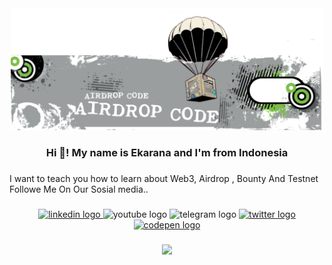 <div align="center">
  <img height="195" src="https://github.com/Airdropcode/Airdropcode/blob/main/20230310_012751.png?raw=true"  />
</div>

###

<h3 align="center">Hi 👋! My name is Ekarana and I'm   from Indonesia</h3>

###

<p align="left">I want to teach you how to learn about Web3, Airdrop , Bounty And Testnet<br>Followe Me On Our Sosial media..</p>

###

<div align="center">
  <a href="https://www.linkedin.com/in/ekarada-wisnu-7a4509269/" target="_blank">
    <img src="https://img.shields.io/static/v1?message=LinkedIn&logo=linkedin&label=&color=0077B5&logoColor=white&labelColor=1DA1F2&style=for-the-badge" height="33" alt="linkedin logo"  />
  </a>
  <img src="https://img.shields.io/static/v1?message=Youtube&logo=youtube&label=&color=FF0000&logoColor=white&labelColor=B22222&style=for-the-badge" height="33" alt="youtube logo"  />
  <img src="https://img.shields.io/static/v1?message=Telegram&logo=telegram&label=&color=2CA5E0&logoColor=white&labelColor=00BFFF&style=for-the-badge" height="33" alt="telegram logo"  />
  <a href="https://twitter.com/airdropcode85" target="_blank">
  <img src="https://img.shields.io/static/v1?message=Twitter&logo=twitter&label=&color=1DA1F2&logoColor=white&labelColor=00BFFF&style=for-the-badge" height="33" alt="twitter logo"  />
  <a href="https://medium.com/@airdropcode" target="_blank">
    <img src="https://img.shields.io/static/v1?message=Medium&logo=codepen&label=&color=000000&logoColor=white&labelColor=C0C0C0&style=for-the-badge" height="33" alt="codepen logo"  />
  </a>
</div>

###

<div align="center">
  <img height="200" src="https://media1.tenor.com/images/75cd30034f40ba15a98bdbfc5accebec/tenor.gif?itemid=27671931"  />
</div>

###
